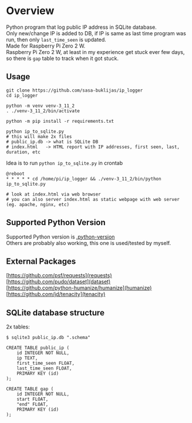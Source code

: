 # Overview
Python program that log public IP address in SQLite database.  
Only new/change IP is added to DB, if IP is same as last time program was run, then only `last_time_seen` is updated.  
Made for Raspberry Pi Zero 2 W.  
Raspberry Pi Zero 2 W, at least in my experience get stuck ever few days, so there is `gap` table to track when it got stuck.  

## Usage
```
git clone https://github.com/sasa-buklijas/ip_logger
cd ip_logger

python -m venv venv-3_11_2
. ./venv-3_11_2/bin/activate

python -m pip install -r requirements.txt

python ip_to_sqlite.py
# this will make 2x files
# public_ip.db -> what is SQLite DB
# index.html   -> HTML report with IP addresses, first seen, last, duration, etc
```
Idea is to run `python ip_to_sqlite.py` in crontab
```
@reboot
* * * * * cd /home/pi/ip_logger && ./venv-3_11_2/bin/python ip_to_sqlite.py

# look at index.html via web browser
# you can also server index.html as static webpage with web server (eg. apache, nginx, etc)
```

## Supported Python Version
Supported Python version is [.python-version](.python-version)  
Others are probably also working, this one is used/tested by myself.

## External Packages
[https://github.com/psf/requests](requests)  
[https://github.com/pudo/dataset](dataset)  
[https://github.com/python-humanize/humanize](humanize)  
[https://github.com/jd/tenacity](tenacity)  

## SQLite database structure
2x tables:
```
$ sqlite3 public_ip.db ".schema"

CREATE TABLE public_ip (
	id INTEGER NOT NULL,
	ip TEXT,
	first_time_seen FLOAT,
	last_time_seen FLOAT,
	PRIMARY KEY (id)
);

CREATE TABLE gap (
	id INTEGER NOT NULL,
	start FLOAT,
	"end" FLOAT,
	PRIMARY KEY (id)
);
```



